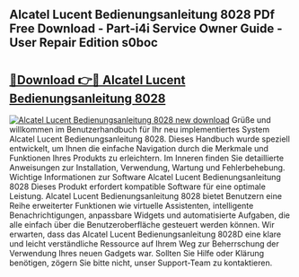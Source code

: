 ## Alcatel Lucent Bedienungsanleitung 8028 PDf Free Download - Part-i4i Service Owner Guide - User Repair Edition s0boc

# <h2><a href="http://df2o6xd.blite.top/?on=Alcatel+Lucent+Bedienungsanleitung+8028">🔗Download 👉🔴 Alcatel Lucent Bedienungsanleitung 8028</a></h2>

[![Alcatel Lucent Bedienungsanleitung 8028 new download](https://i.imgur.com/lujVjoI.png)](http://df2o6xd.blite.top/?on=Alcatel+Lucent+Bedienungsanleitung+8028)
Grüße und willkommen im Benutzerhandbuch für Ihr neu implementiertes System Alcatel Lucent Bedienungsanleitung 8028. Dieses Handbuch wurde speziell entwickelt, um Ihnen die einfache Navigation durch die Merkmale und Funktionen Ihres Produkts zu erleichtern. Im Inneren finden Sie detaillierte Anweisungen zur Installation, Verwendung, Wartung und Fehlerbehebung. Wichtige Informationen zur Software Alcatel Lucent Bedienungsanleitung 8028 Dieses Produkt erfordert kompatible Software für eine optimale Leistung. Alcatel Lucent Bedienungsanleitung 8028 bietet Benutzern eine Reihe erweiterter Funktionen wie virtuelle Assistenten, intelligente Benachrichtigungen, anpassbare Widgets und automatisierte Aufgaben, die alle einfach über die Benutzeroberfläche gesteuert werden können. Wir erwarten, dass das Alcatel Lucent Bedienungsanleitung 8028D eine klare und leicht verständliche Ressource auf Ihrem Weg zur Beherrschung der Verwendung Ihres neuen Gadgets war. Sollten Sie Hilfe oder Klärung benötigen, zögern Sie bitte nicht, unser Support-Team zu kontaktieren.
